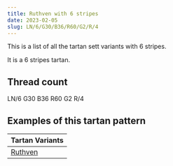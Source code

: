 ```yaml
---
title: Ruthven with 6 stripes
date: 2023-02-05
slug: LN/6/G30/B36/R60/G2/R/4
---
```

This is a list of all the tartan sett variants with 6 stripes.

It is a 6 stripes tartan.


## Thread count
LN/6 G30 B36 R60 G2 R/4

## Examples of this tartan pattern

| Tartan Variants |
|---------------|
| [Ruthven](/variants/ln/6/g30/b36/r60/g2/r/4-b304080-g008000-lne0e0e0-rc00000)||
